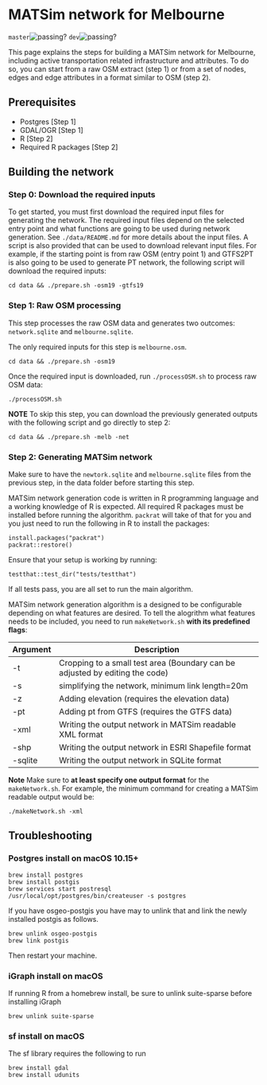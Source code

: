 # MATSim network for Melbourne
`master`![passing?](https://github.com/matsim-melbourne/network/workflows/build/badge.svg?branch=master) `dev`![passing?](https://github.com/matsim-melbourne/network/workflows/build/badge.svg?branch=dev)

This page explains the steps for building a MATSim network for Melbourne, including active transportation related infrastructure and attributes. To do so, you can start from a raw OSM extract (step 1) or from a set of nodes, edges and edge attributes in a format similar to OSM (step 2).    

## Prerequisites
* Postgres [Step 1]
* GDAL/OGR [Step 1]
* R [Step 2]
* Required R packages [Step 2]

## Building the network

### Step 0: Download the required inputs

To get started, you must first download the required input files for generating the network. The required input files depend on the selected entry point and what functions are going to be used during network generation. See `./data/README.md` for more details about the input files. A script is also provided that can be used to download relevant input files. For example, if the starting point is from raw OSM (entry point 1) and GTFS2PT is also going to be used to generate PT network, the following script will download the required inputs:
```
cd data && ./prepare.sh -osm19 -gtfs19
```

### Step 1: Raw OSM processing

This step processes the raw OSM data and generates two outcomes: `network.sqlite` and  `melbourne.sqlite`.

The only required inputs for this step is `melbourne.osm`.
```
cd data && ./prepare.sh -osm19
```
Once the required input is downloaded, run `./processOSM.sh` to process raw OSM data:
```
./processOSM.sh
```
**NOTE** To skip this step, you can download the previously generated outputs with the following script and go directly to step 2:
```
cd data && ./prepare.sh -melb -net
```

### Step 2: Generating MATSim network

Make sure to have the `newtork.sqlite` and `melbourne.sqlite` files from the previous step, in the data folder before starting this step.

MATSim network generation code is written in R programming language and a working knowledge of R is expected.
All required R packages must be installed before running the algorithm. `packrat` will take of that for you and you just need to run the following in R to install the packages:
```
install.packages("packrat")
packrat::restore()
```
Ensure that your setup is working by running:
```
testthat::test_dir("tests/testthat")
```
If all tests pass, you are all set to run the main algorithm.

MATSim network generation algorithm is a designed to be configurable depending on what features are desired. To tell the alogrithm what features needs to be included, you need to run `makeNetwork.sh` **with its predefined flags**:

| Argument | Description                                                                       |
|----------|-----------------------------------------------------------------------------------|
| -t       | Cropping to a small test area (Boundary can be adjusted by editing the code)      |
| -s       | simplifying the network, minimum link length=20m                                  |
| -z       | Adding elevation (requires the elevation data)                                    |
| -pt      | Adding pt from GTFS (requires the GTFS data)                                      |
| -xml     | Writing the output network in MATSim readable XML format                          |
| -shp     | Writing the output network in ESRI Shapefile format                               |
| -sqlite  | Writing the output network in SQLite format                                       |

**Note** Make sure to **at least specify one output format** for the `makeNetwork.sh`. For example, the minimum command for creating a MATSim readable output would be:

```
./makeNetwork.sh -xml
```

## Troubleshooting
### Postgres install on macOS 10.15+
```
brew install postgres
brew install postgis
brew services start postresql
/usr/local/opt/postgres/bin/createuser -s postgres
```
If you have osgeo-postgis you have may to unlink that and link the newly installed postgis as follows.
```
brew unlink osgeo-postgis
brew link postgis
```
Then restart your machine.

### iGraph install on macOS
If running R from a homebrew install, be sure to unlink suite-sparse before installing iGraph
```
brew unlink suite-sparse
```

### sf install on macOS
The sf library requires the following to run
```
brew install gdal
brew install udunits
```
